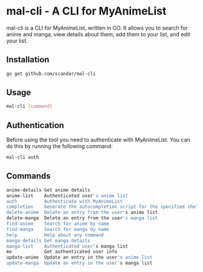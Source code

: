 # mal-cli - A CLI for MyAnimeList

mal-cli is a CLI for MyAnimeList, written in GO. It allows you to search for anime and manga, view details about them, add them to your list, and edit your list.

## Installation

```bash
go get github.com/scandar/mal-cli
```

## Usage

```bash
mal-cli [command]
```

## Authentication

Before using the tool you need to authenticate with MyAnimeList. You can do this by running the following command:

```bash
mal-cli auth
```

## Commands

```bash
anime-details Get anime details
anime-list    Authenticated user's anime list
auth          Authenticate with MyAnimeList
completion    Generate the autocompletion script for the specified shell
delete-anime  Delete an entry from the user's anime list
delete-manga  Delete an entry from the user's manga list
find-anime    Search for anime by name
find-manga    Search for manga by name
help          Help about any command
manga-details Get manga details
manga-list    Authenticated user's manga list
me            Get authenticated user info
update-anime  Update an entry in the user's anime list
update-manga  Update an entry in the user's manga list
```
